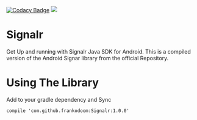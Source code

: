 [![Codacy Badge](https://api.codacy.com/project/badge/Grade/da00eb00f699416593b2e1de3b0c6095)](https://www.codacy.com/app/frankodoom/Signalr?utm_source=github.com&utm_medium=referral&utm_content=frankodoom/Signalr&utm_campaign=badger)
[![](https://jitpack.io/v/frankodoom/Signalr.svg)](https://jitpack.io/#frankodoom/Signalr)


# Signalr

Get Up and running with Signalr Java SDK for Android. This is a compiled version of the Android Signar library from the official Repository.

# Using The Library

Add to your gradle dependency and Sync

`compile 'com.github.frankodoom:Signalr:1.0.0'`
